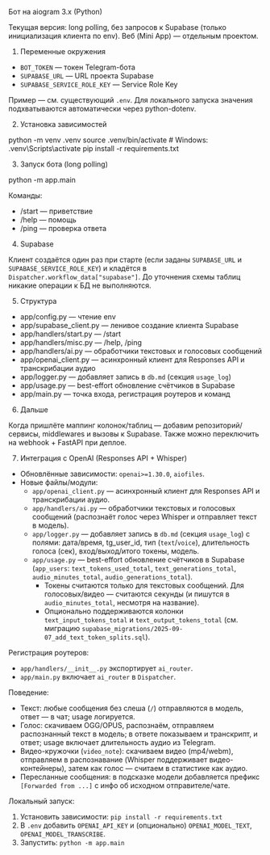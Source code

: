 Бот на aiogram 3.x (Python)

Текущая версия: long polling, без запросов к Supabase (только инициализация клиента по env). Веб (Mini App) — отдельным проектом.

1) Переменные окружения

- `BOT_TOKEN` — токен Telegram-бота
- `SUPABASE_URL` — URL проекта Supabase
- `SUPABASE_SERVICE_ROLE_KEY` — Service Role Key

Пример — см. существующий `.env`. Для локального запуска значения подхватываются автоматически через python-dotenv.

2) Установка зависимостей

python -m venv .venv
source .venv/bin/activate  # Windows: .venv\\Scripts\\activate
pip install -r requirements.txt

3) Запуск бота (long polling)

python -m app.main

Команды:

- /start — приветствие
- /help — помощь
- /ping — проверка ответа

4) Supabase

Клиент создаётся один раз при старте (если заданы `SUPABASE_URL` и `SUPABASE_SERVICE_ROLE_KEY`) и кладётся в `Dispatcher.workflow_data["supabase"]`. До уточнения схемы таблиц никакие операции к БД не выполняются.

5) Структура

- app/config.py — чтение env
- app/supabase_client.py — ленивое создание клиента Supabase
- app/handlers/start.py — /start
- app/handlers/misc.py — /help, /ping
- app/handlers/ai.py — обработчики текстовых и голосовых сообщений
- app/openai_client.py — асинхронный клиент для Responses API и транскрибации аудио
- app/logger.py — добавляет запись в `db.md` (секция `usage_log`)
- app/usage.py — best-effort обновление счётчиков в Supabase
- app/main.py — точка входа, регистрация роутеров и команд

6) Дальше

Когда пришлёте маппинг колонок/таблиц — добавим репозиторий/сервисы, middlewares и вызовы к Supabase. Также можно переключить на webhook + FastAPI при деплое.

7) Интеграция с OpenAI (Responses API + Whisper)

- Обновлённые зависимости: `openai>=1.30.0`, `aiofiles`.
- Новые файлы/модули:
  - `app/openai_client.py` — асинхронный клиент для Responses API и транскрибации аудио.
  - `app/handlers/ai.py` — обработчики текстовых и голосовых сообщений (распознаёт голос через Whisper и отправляет текст в модель).
  - `app/logger.py` — добавляет запись в `db.md` (секция `usage_log`) с полями: дата/время, tg_user_id, тип (`text`/`voice`), длительность голоса (сек), вход/выход/итого токены, модель.
  - `app/usage.py` — best-effort обновление счётчиков в Supabase (`app_users`: `text_tokens_used_total`, `text_generations_total`, `audio_minutes_total`, `audio_generations_total`).
    - Токены считаются только для текстовых сообщений. Для голосовых/видео — считаются секунды (и пишутся в `audio_minutes_total`, несмотря на название).
    - Опционально поддерживаются колонки `text_input_tokens_total` и `text_output_tokens_total` (см. миграцию `supabase_migrations/2025-09-07_add_text_token_splits.sql`).

Регистрация роутеров:

- `app/handlers/__init__.py` экспортирует `ai_router`.
- `app/main.py` включает `ai_router` в `Dispatcher`.

Поведение:

- Текст: любые сообщения без слеша (`/`) отправляются в модель, ответ — в чат; usage логируется.
- Голос: скачиваем OGG/OPUS, распознаём, отправляем распознанный текст в модель; в ответе показываем и транскрипт, и ответ; usage включает длительность аудио из Telegram.
- Видео-кружочки (`video_note`): скачиваем видео (mp4/webm), отправляем в распознавание (Whisper поддерживает видео-контейнеры), затем как голос — считаем в статистике как аудио.
- Пересланные сообщения: в подсказке модели добавляется префикс `[Forwarded from ...]` с инфо об исходном отправителе/чате.

Локальный запуск:

1. Установить зависимости: `pip install -r requirements.txt`
2. В `.env` добавить `OPENAI_API_KEY` и (опционально) `OPENAI_MODEL_TEXT`, `OPENAI_MODEL_TRANSCRIBE`.
3. Запустить: `python -m app.main`
